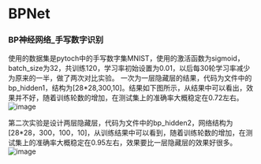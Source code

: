 # BPNet
### BP神经网络_手写数字识别


使用的数据集是pytoch中的手写数字集MNIST，使用的激活函数为sigmoid，batch_size为32，共训练120，学习率初始设置为0.01，以后每30轮学习率减少为原来的一半，做了两次对比实验。
一次为一层隐藏层的结果，代码为文件中的bp_hidden1，结构为[28*28,300,10]。结果如下图所示，从结果中可以看出，效果并不好，随着训练轮数的增加，在测试集上的准确率大概稳定在0.72左右。
![image](https://user-images.githubusercontent.com/69356569/195749666-d98b66da-8bdf-4bc9-93dd-ad3cf6c0ac17.png)


第二次实验是设计两层隐藏层，代码为文件中的bp_hidden2，网络结构为[28*28，300，100，10]，从训练结果中可以看到，随着训练轮数的增加，在测试集上的准确率大概稳定在0.95左右，效果要比一层隐藏层的效果好很多。
![image](https://user-images.githubusercontent.com/69356569/195749712-debb654c-0644-4cc1-bc44-c66ddf0af7c0.png)
